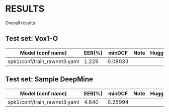 # RESULTS
Overall results

## Test set: Vox1-O

| Model (conf name) | EER(%) | minDCF | Note | HuggingFace |
|---|---|---|---|---|
| spk1/conf/train_rawnet3.yaml | 1.229 | 0.08033  | | |

## Test set: Sample DeepMine

| Model (conf name) | EER(%) | minDCF | Note | HuggingFace |
|---|---|---|---|---|
| spk1/conf/train_rawnet3.yaml | 4.640 | 0.25994 | | |
